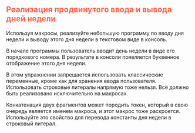 ## <font color="tomato">Реализация продвинутого ввода и вывода дней недели</font>

Используя макросы, реализуйте небольшую программу по вводу дня недели 
и выводу этого дня недели в текстовом виде в консоль.

В начале программы пользователь вводит день недели в виде его порядкового номера. 
В результате в консоли появляется буквенное отображение этого дня недели.

В этом упражнении запрещается использовать классические переменные, кроме как для хранения ввода пользователя. 
Использовать строковые литералы напрямую тоже нельзя. Всё должно быть реализовано исключительно на макросах.

Конкатенация двух фрагментов может породить токен, который в свою очередь является именем макроса, 
и этот макрос тоже раскроется. 
Используйте это свойство для перевода константы дня недели в строковый литерал.

